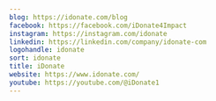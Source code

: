 ```yaml
---
blog: https://idonate.com/blog
facebook: https://facebook.com/iDonate4Impact
instagram: https://instagram.com/idonate
linkedin: https://linkedin.com/company/idonate-com
logohandle: idonate
sort: idonate
title: iDonate
website: https://www.idonate.com/
youtube: https://youtube.com/@iDonate1
---
```

